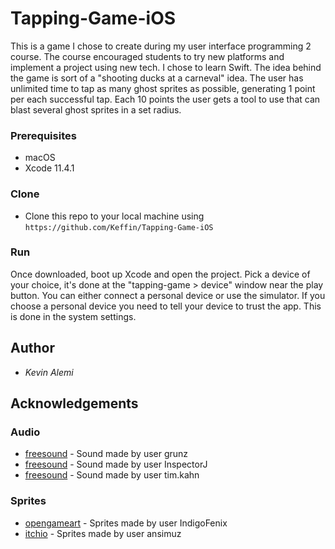 # Tapping-Game-iOS

This is a game I chose to create during my user interface programming 2 course. The course encouraged students to try new platforms and implement a project using new tech. I chose to learn Swift. 
The idea behind the game is sort of a "shooting ducks at a carneval" idea. The user has unlimited time to tap as many ghost sprites as possible, generating 1 point per each successful tap. Each 10 points the user gets a tool to use that can blast several ghost sprites in a set radius. 

### Prerequisites
  - macOS
  - Xcode 11.4.1

### Clone 
  - Clone this repo to your local machine using `https://github.com/Keffin/Tapping-Game-iOS`

### Run
Once downloaded, boot up Xcode and open the project. Pick a device of your choice, it's done at the "tapping-game > device" window near the play button. You can either connect a personal device or use the simulator. 
If you choose a personal device you need to tell your device to trust the app. This is done in the system settings.  


## Author
 * *Kevin Alemi*

## Acknowledgements

### Audio 
  - [freesound](https://freesound.org/people/grunz/sounds/109662/) - Sound made by user grunz
  - [freesound](https://freesound.org/people/InspectorJ/sounds/448226/) - Sound made by user InspectorJ
  - [freesound](https://freesound.org/people/tim.kahn/sounds/516053/) - Sound made by user tim.kahn

### Sprites
  - [opengameart](https://opengameart.org/content/bomb-2) - Sprites made by user IndigoFenix
  - [itchio](https://ansimuz.itch.io/grotto-escape-chibi-monsters) - Sprites made by user ansimuz
